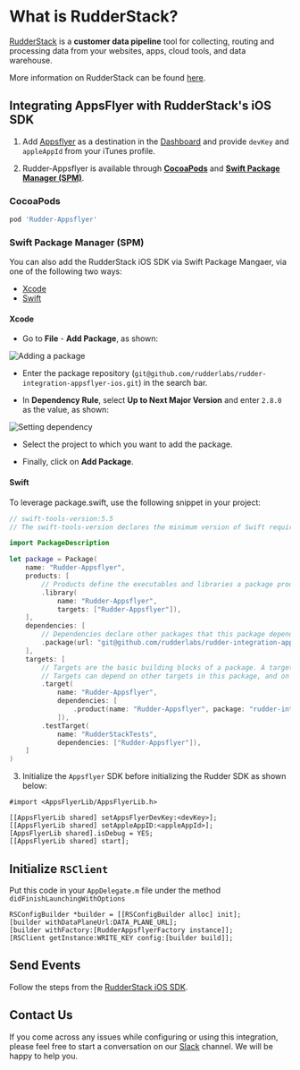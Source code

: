 # What is RudderStack?

[RudderStack](https://rudderstack.com/) is a **customer data pipeline** tool for collecting, routing and processing data from your websites, apps, cloud tools, and data warehouse.

More information on RudderStack can be found [here](https://github.com/rudderlabs/rudder-server).

## Integrating AppsFlyer with RudderStack's iOS SDK

1. Add [Appsflyer](https://www.appsflyer.com) as a destination in the [Dashboard](https://app.rudderstack.com/) and provide ```devKey``` and `appleAppId` from your iTunes profile.

2. Rudder-Appsflyer is available through [**CocoaPods**](https://cocoapods.org) and [**Swift Package Manager (SPM)**](https://www.swift.org/package-manager/).
### CocoaPods
```ruby
pod 'Rudder-Appsflyer'
```
### Swift Package Manager (SPM)

You can also add the RudderStack iOS SDK via Swift Package Mangaer, via one of the following two ways:

* [Xcode](#xcode)
* [Swift](#swift)

#### Xcode

* Go to **File** - **Add Package**, as shown:

![Adding a package](https://user-images.githubusercontent.com/59817155/140903027-286a1d64-f5d5-4041-9827-47b6cef76a46.png)

* Enter the package repository (`git@github.com/rudderlabs/rudder-integration-appsflyer-ios.git`) in the search bar.

* In **Dependency Rule**, select **Up to Next Major Version** and enter `2.8.0` as the value, as shown:

![Setting dependency](https://user-images.githubusercontent.com/59817155/145574696-8c849749-13e0-40d5-aacb-3fccb5c8e67d.png)

* Select the project to which you want to add the package.

* Finally, click on **Add Package**.

#### Swift

To leverage package.swift, use the following snippet in your project:

```swift
// swift-tools-version:5.5
// The swift-tools-version declares the minimum version of Swift required to build this package.

import PackageDescription

let package = Package(
    name: "Rudder-Appsflyer",
    products: [
        // Products define the executables and libraries a package produces, and make them visible to other packages.
        .library(
            name: "Rudder-Appsflyer",
            targets: ["Rudder-Appsflyer"]),
    ],
    dependencies: [
        // Dependencies declare other packages that this package depends on.
        .package(url: "git@github.com/rudderlabs/rudder-integration-appsflyer-ios.git", from: "2.8.0")
    ],
    targets: [
        // Targets are the basic building blocks of a package. A target can define a module or a test suite.
        // Targets can depend on other targets in this package, and on products in packages this package depends on.
        .target(
            name: "Rudder-Appsflyer",
            dependencies: [
                .product(name: "Rudder-Appsflyer", package: "rudder-integration-appsflyer-ios")
            ]),
        .testTarget(
            name: "RudderStackTests",
            dependencies: ["Rudder-Appsflyer"]),
    ]
)
```

3. Initialize the `Appsflyer` SDK before initializing the Rudder SDK as shown below:

```
#import <AppsFlyerLib/AppsFlyerLib.h>

[[AppsFlyerLib shared] setAppsFlyerDevKey:<devKey>];
[[AppsFlyerLib shared] setAppleAppID:<appleAppId>];
[AppsFlyerLib shared].isDebug = YES;
[[AppsFlyerLib shared] start];
```

## Initialize ```RSClient```

Put this code in your ```AppDelegate.m``` file under the method ```didFinishLaunchingWithOptions```
```
RSConfigBuilder *builder = [[RSConfigBuilder alloc] init];
[builder withDataPlaneUrl:DATA_PLANE_URL];
[builder withFactory:[RudderAppsflyerFactory instance]];
[RSClient getInstance:WRITE_KEY config:[builder build]];
```

## Send Events

Follow the steps from the [RudderStack iOS SDK](https://github.com/rudderlabs/rudder-sdk-ios).

## Contact Us

If you come across any issues while configuring or using this integration, please feel free to start a conversation on our [Slack](https://github.com/rudderlabs/rudder-integration-braze-ios/pull/4) channel. We will be happy to help you.
